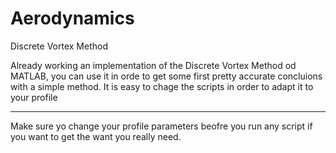 # Aerodynamics

Discrete Vortex Method 

Already working an implementation of the Discrete Vortex Method od MATLAB, you can use it in orde to get some first pretty accurate concluions with a simple  method. It is easy to chage the scripts in order to adapt it to your profile

-------------------------------------------------------------------------------------------------------------------------------
Make sure yo change your profile parameters beofre you run any script if you want to get the want you really need.
